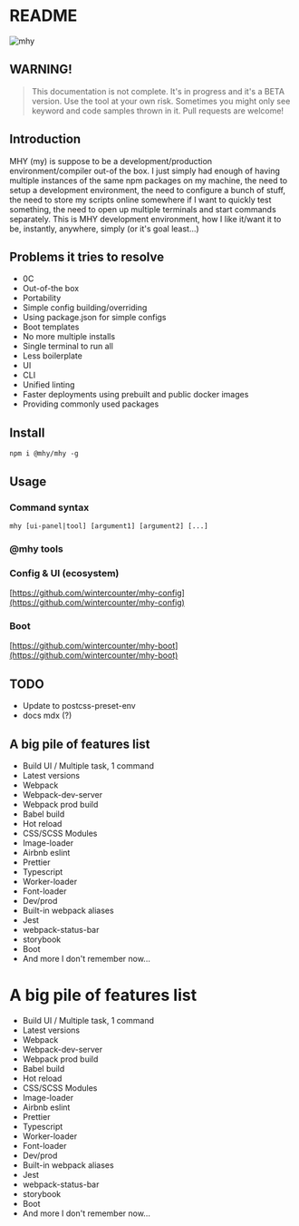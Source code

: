 # README

![mhy](https://img.shields.io/badge/-mhy-000000.svg?logo=dev.to&longCache=true&style=popout-square&colorA=000000&colorB=F80046&logoColor=ffffff&logoWidth=20&link=https://github.com/wintercounter/mhy)

## WARNING!

> This documentation is not complete. It's in progress and it's a BETA version. Use the tool at your own risk. Sometimes you might only see keyword and code samples thrown in it. Pull requests are welcome!

## Introduction

MHY \(my\) is suppose to be a development/production environment/compiler out-of the box. I just simply had enough of having multiple instances of the same npm packages on my machine, the need to setup a development environment, the need to configure a bunch of stuff, the need to store my scripts online somewhere if I want to quickly test something, the need to open up multiple terminals and start commands separately. This is MHY development environment, how I like it/want it to be, instantly, anywhere, simply \(or it's goal least...\)

## Problems it tries to resolve

* 0C
* Out-of-the box
* Portability
* Simple config building/overriding
* Using package.json for simple configs
* Boot templates
* No more multiple installs
* Single terminal to run all
* Less boilerplate
* UI
* CLI
* Unified linting
* Faster deployments using prebuilt and public docker images
* Providing commonly used packages

## Install

```text
npm i @mhy/mhy -g
```

## Usage

### Command syntax

```text
mhy [ui-panel|tool] [argument1] [argument2] [...]
```

### @mhy tools

### Config & UI \(ecosystem\)

[https://github.com/wintercounter/mhy-config](https://github.com/wintercounter/mhy-config)

### Boot

[https://github.com/wintercounter/mhy-boot](https://github.com/wintercounter/mhy-boot)

## TODO

* Update to postcss-preset-env
* docs mdx \(?\)

## A big pile of features list

* Build UI / Multiple task, 1 command
* Latest versions
* Webpack
* Webpack-dev-server
* Webpack prod build
* Babel build
* Hot reload
* CSS/SCSS Modules
* Image-loader
* Airbnb eslint
* Prettier
* Typescript
* Worker-loader
* Font-loader
* Dev/prod
* Built-in webpack aliases
* Jest
* webpack-status-bar
* storybook
* Boot
* And more I don't remember now...

# A big pile of features list
- Build UI / Multiple task, 1 command
- Latest versions
- Webpack
- Webpack-dev-server
- Webpack prod build
- Babel build
- Hot reload
- CSS/SCSS Modules
- Image-loader
- Airbnb eslint
- Prettier
- Typescript
- Worker-loader
- Font-loader
- Dev/prod
- Built-in webpack aliases
- Jest
- webpack-status-bar
- storybook
- Boot
- And more I don't remember now...